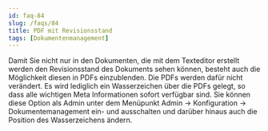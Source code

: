 ```yaml
---
id: faq-84
slug: /faqs/84
title: PDF mit Revisionsstand
tags: [Dokumentenmanagement]
---
```

Damit Sie nicht nur in den Dokumenten, die mit dem Texteditor erstellt werden den Revisionsstand des Dokuments sehen können, besteht auch die Möglichkeit diesen in PDFs einzublenden. Die PDFs werden dafür nicht verändert. Es wird lediglich ein Wasserzeichen über die PDFs gelegt, so dass alle wichtigen Meta Informationen sofort verfügbar sind. Sie können diese Option als Admin unter dem Menüpunkt Admin -> Konfiguration -> Dokumentemanagement ein- und ausschalten und darüber hinaus auch die Position des Wasserzeichens ändern.